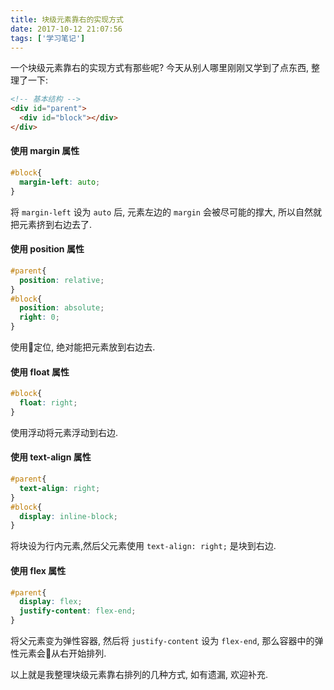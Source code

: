 ```yaml
---
title: 块级元素靠右的实现方式
date: 2017-10-12 21:07:56
tags: ['学习笔记']
---
```

一个块级元素靠右的实现方式有那些呢? 今天从别人哪里刚刚又学到了点东西, 整理了一下:
```html
<!-- 基本结构 -->
<div id="parent">
  <div id="block"></div>
</div>
```
<!-- more -->
#### 使用 margin 属性

```css
#block{
  margin-left: auto;
}
```
将 `margin-left` 设为 `auto` 后, 元素左边的 `margin` 会被尽可能的撑大, 所以自然就把元素挤到右边去了. 

#### 使用 position 属性
```css
#parent{
  position: relative;
}
#block{
  position: absolute;
  right: 0;
}
```
使用定位, 绝对能把元素放到右边去. 

#### 使用 float 属性
```css
#block{
  float: right;
}
```
使用浮动将元素浮动到右边. 

#### 使用 text-align 属性
```css
#parent{
  text-align: right;
}
#block{
  display: inline-block;
}
```
将块设为行内元素,然后父元素使用 `text-align: right;` 是块到右边. 

#### 使用 flex 属性
```css
#parent{
  display: flex;
  justify-content: flex-end;
}
```
将父元素变为弹性容器, 然后将 `justify-content` 设为 `flex-end`, 那么容器中的弹性元素会从右开始排列. 

以上就是我整理块级元素靠右排列的几种方式, 如有遗漏, 欢迎补充. 